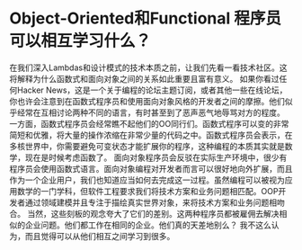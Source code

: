# Object-Oriented和Functional 程序员可以相互学习什么？

在我们深入Lambdas和设计模式的技术本质之前，让我们先看一看技术社区。这将解释为什么函数式和面向对象之间的关系如此重要且富有意义。 如果你看过任何Hacker News，这是一个关于编程的论坛主题订阅，或者其他一些在线论坛，你也许会注意到在函数式程序员和使用面向对象风格的开发者之间的摩擦。他们似乎经常在互相讨论两种不同的语言，有时甚至到了恶声恶气地辱骂对方的程度。
一方面，函数式程序员会经常瞧不起他们的OO同行们。函数式程序可以变的非常简短和优雅，将大量的操作浓缩在非常少量的代码之中。函数式程序员会表示，在多核世界中，你需要避免可变状态才能扩展你的程序，这种编程的本质其实就是数学，现在是时候考虑函数了。
面向对象程序员会反驳在实际生产环境中，很少有程序员会使用函数式语言。面向对象编程对开发者而言可以很好地向外扩展，而且作为一个企业用户，我们也知道应当如何去完成这一过程。虽然编程可以被视为应用数学的一门学科，但软件工程要求我们将技术方案和业务问题相匹配。OOP开发者通过领域建模并且专注于描绘真实世界对象，来将技术方案和业务问题相吻合。
当然，这些刻板的观念夸大了它们的差别。这两种程序员都被雇佣去解决相似的企业问题。他们都工作在相同的企业。他们真的天差地别么？
我不这么认为，而且觉得可以从他们相互之间学习到很多。
